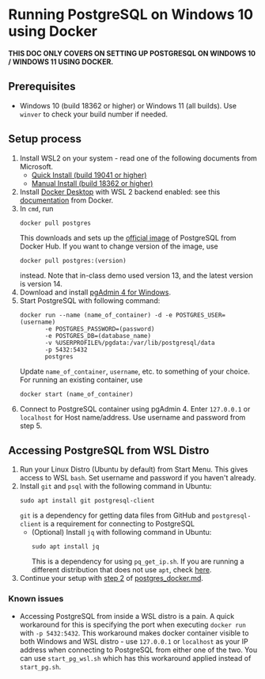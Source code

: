 # Running PostgreSQL on Windows 10 using Docker

**THIS DOC ONLY COVERS ON SETTING UP POSTGRESQL ON WINDOWS 10 / WINDOWS 11 USING DOCKER.**

## Prerequisites
 * Windows 10 (build 18362 or higher) or Windows 11 (all builds). Use ``winver`` to check your build number if needed.

## Setup process
 1. Install WSL2 on your system - read one of the following documents from Microsoft.
    * [Quick Install (build 19041 or higher)](https://docs.microsoft.com/en-us/windows/wsl/install)
    * [Manual Install (build 18362 or higher)](https://docs.microsoft.com/en-us/windows/wsl/install-manual)
 2. Install [Docker Desktop](https://desktop.docker.com/win/main/amd64/Docker%20Desktop%20Installer.exe) with WSL 2 backend enabled: see this [documentation](https://docs.docker.com/desktop/windows/wsl/) from Docker.
 3. In ``cmd``, run
    ```
    docker pull postgres
    ```
    This downloads and sets up the [official image](https://hub.docker.com/_/postgres) of PostgreSQL from Docker Hub. If you want to change version of the image, use
    ```
    docker pull postgres:(version)
    ```
    instead. Note that in-class demo used version 13, and the latest version is version 14.
 4. Download and install [pgAdmin 4 for Windows](https://www.pgadmin.org/download/pgadmin-4-windows/).
 5. Start PostgreSQL with following command:
    ```
    docker run --name (name_of_container) -d -e POSTGRES_USER=(username)
           -e POSTGRES_PASSWORD=(password)
           -e POSTGRES_DB=(database_name)
           -v %USERPROFILE%/pgdata:/var/lib/postgresql/data
           -p 5432:5432
           postgres
    ```
    Update ``name_of_container``, ``username``, etc. to something of your choice.
    For running an existing container, use
    ```
    docker start (name_of_container)
    ```
 6. Connect to PostgreSQL container using pgAdmin 4. Enter ``127.0.0.1`` or ``localhost`` for Host name/address. Use username and password from step 5. 


## Accessing PostgreSQL from WSL Distro
 1. Run your Linux Distro (Ubuntu by default) from Start Menu. This gives access to WSL ``bash``. Set username and password if you haven't already.
 2. Install ``git`` and ``psql`` with the following command in Ubuntu:
    ```
    sudo apt install git postgresql-client
    ```
    ``git`` is a dependency for getting data files from GitHub and ``postgresql-client`` is a requirement for connecting to PostgreSQL
     * (Optional) Install ``jq`` with following command in Ubuntu:
        ```
        sudo apt install jq
        ```
        This is a dependency for using ``pq_get_ip.sh``.
        If you are running a different distribution that does not use ``apt``, check [here](https://stedolan.github.io/jq/download/).
 3. Continue your setup with [step 2](postgres_docker.md#Step_2:_Get_files_from_github) of [postgres_docker.md](postgres_docker.md).

### Known issues
* Accessing PostgreSQL from inside a WSL distro is a pain. A quick workaround for this is specifying the port when executing ``docker run`` with ``-p 5432:5432``. This workaround makes docker container visible to both Windows and WSL distro - use ``127.0.0.1`` or ``localhost`` as your IP address when connecting to PostgreSQL from either one of the two. You can use ``start_pg_wsl.sh`` which has this workaround applied instead of ``start_pg.sh``.